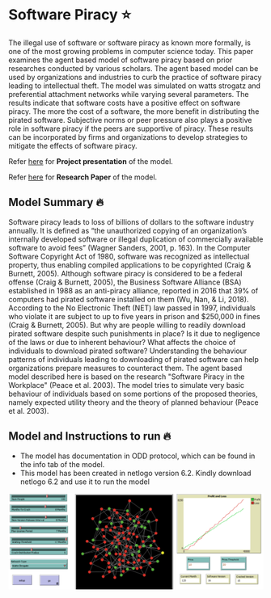 # Software Piracy ⭐

The illegal use of software or software piracy as known more formally, is one
of the most growing problems in computer science today. This paper examines
the agent based model of software piracy based on prior researches conducted
by various scholars. The agent based model can be used by organizations and
industries to curb the practice of software piracy leading to intellectual theft. The
model was simulated on watts strogatz and preferential attachment networks while
varying several parameters. The results indicate that software costs have a positive
effect on software piracy. The more the cost of a software, the more benefit in
distributing the pirated software. Subjective norms or peer pressure also plays a
positive role in software piracy if the peers are supportive of piracy. These results
can be incorporated by firms and organizations to develop strategies to mitigate the
effects of software piracy.

Refer [here](./Software_Piracy_Presentation.pdf) for **Project presentation** of the model.

Refer [here](./Software_Piracy_Report.pdf) for **Research Paper** of the model.


## Model Summary 🔥

Software piracy leads to loss of billions of dollars to the software industry annually. It is defined as
“the unauthorized copying of an organization’s internally developed software or illegal duplication of
commercially available software to avoid fees” (Wagner Sanders, 2001, p. 163). In the Computer
Software Copyright Act of 1980, software was recognized as intellectual property, thus enabling
compiled applications to be copyrighted (Craig & Burnett, 2005). Although software piracy is
considered to be a federal offense (Craig & Burnett, 2005), the Business Software Alliance (BSA)
established in 1988 as an anti-piracy alliance, reported in 2016 that 39% of computers had pirated
software installed on them (Wu, Nan, & Li, 2018). According to the No Electronic Theft (NET) law
passed in 1997, individuals who violate it are subject to up to five years in prison and $250,000 in
fines (Craig & Burnett, 2005).
But why are people willing to readily download pirated software despite such punishments in place?
Is it due to negligence of the laws or due to inherent behaviour? What affects the choice of individuals
to download pirated software? Understanding the behaviour patterns of individuals leading to
downloading of pirated software can help organizations prepare measures to counteract them. The
agent based model described here is based on the research "Software Piracy in the Workplace" (Peace
et al. 2003). The model tries to simulate very basic behaviour of individuals based on some portions
of the proposed theories, namely expected utility theory and the theory of planned behaviour (Peace
et al. 2003).

## Model and Instructions to run 🔥

- The model has documentation in ODD protocol, which can be found in the info tab of the model. 
- This model has been created in netlogo version 6.2. Kindly download netlogo 6.2 and use it to run the model 

![picture alt](./model.png "Model")
